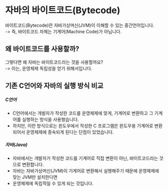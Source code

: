 자바의 바이트코드(Bytecode)
============================
바이트코드(Bytecode)란 자바가상머신(JVM)이 이해할 수 있는 중간언어입니다.   
-> 즉, 바이트코드 자체는 기계어(Machine Code)가 아닙니다.

왜 바이트코드를 사용할까?  
----------------------------------
그렇다면 왜 자바는 바이트코드라는 것을 사용할까요?   
-> 이는, 운영체제 독립성을 얻기 위해서입니다.

기존 C언어와 자바의 실행 방식 비교
-----------------------------------
##### C언어
- C언어에서는 개발자가 작성한 코드를 운영체제에 맞게, 기계어로 변환하고 그 기계어를 실행하는 방식을 사용했습니다.
- 하지만, 이런 방식으로는 윈도우에서 작성한 C 프로그램은 윈도우용 기계어로 변환되어서 운영체제에 종속되게 된다는 단점이 있었습니다.

##### 자바(Java)
- 자바에서는 개발자가 작성한 코드를 기계어로 직접 변환이 아닌, 바이트코드라는 것으로 변환합니다.
- 자바는 자바가상머신(JVM)이 기계어로 변환해서 실행해주기 때문에 운영체제에 맞는 JVM만 설치한다면
- 운영체제에 독립적일 수 있게 되는 것입니다.

  

